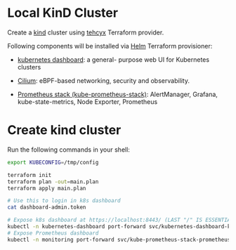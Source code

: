 # Local KinD Cluster 

Create a [kind](https://kind.sigs.k8s.io/) cluster using 
[tehcyx](https://github.com/tehcyx/terraform-provider-kind)
Terraform provider.

Following components will be installed via [Helm](https://registry.terraform.io/providers/hashicorp/helm/latest)
Terraform provisioner:

- [kubernetes dashboard](https://github.com/kubernetes/dashboard): a general-
purpose web UI for Kubernetes clusters

- [Cilium](https://github.com/cilium/cilium): eBPF-based networking, security 
and observability.

- [Prometheus stack (kube-prometheus-stack)](https://github.com/prometheus-community/helm-charts/tree/main/charts/kube-prometheus-stack): 
AlertManager, Grafana, kube-state-metrics, Node Exporter, Prometheus

# Create kind cluster

Run the following commands in your shell:

```bash
export KUBECONFIG=/tmp/config

terraform init
terraform plan -out=main.plan
terraform apply main.plan

# Use this to login in k8s dashboard
cat dashboard-admin.token

# Expose k8s dashboard at https://localhost:8443/ (LAST "/" IS ESSENTIAL)
kubectl -n kubernetes-dashboard port-forward svc/kubernetes-dashboard-kong-proxy 8443:443
# Expose Prometheus dashboard
kubectl -n monitoring port-forward svc/kube-prometheus-stack-prometheus 9090
```
